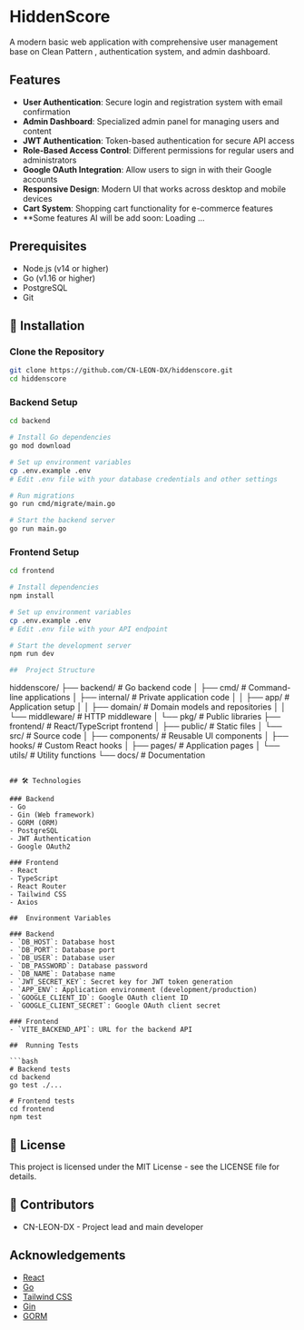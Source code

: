 # HiddenScore

A modern basic web application with comprehensive user management base on Clean Pattern
, authentication system, and admin dashboard.

## Features

- **User Authentication**: Secure login and registration system with email confirmation
- **Admin Dashboard**: Specialized admin panel for managing users and content
- **JWT Authentication**: Token-based authentication for secure API access
- **Role-Based Access Control**: Different permissions for regular users and administrators
- **Google OAuth Integration**: Allow users to sign in with their Google accounts
- **Responsive Design**: Modern UI that works across desktop and mobile devices
- **Cart System**: Shopping cart functionality for e-commerce features
- **Some features AI will be add soon: Loading ...

##  Prerequisites

- Node.js (v14 or higher)
- Go (v1.16 or higher)
- PostgreSQL
- Git

## 🔧 Installation

### Clone the Repository

```bash
git clone https://github.com/CN-LEON-DX/hiddenscore.git
cd hiddenscore
```

### Backend Setup

```bash
cd backend

# Install Go dependencies
go mod download

# Set up environment variables
cp .env.example .env
# Edit .env file with your database credentials and other settings

# Run migrations
go run cmd/migrate/main.go

# Start the backend server
go run main.go
```

### Frontend Setup

```bash
cd frontend

# Install dependencies
npm install

# Set up environment variables
cp .env.example .env
# Edit .env file with your API endpoint

# Start the development server
npm run dev

##  Project Structure

```
hiddenscore/
├── backend/              # Go backend code
│   ├── cmd/              # Command-line applications
│   ├── internal/         # Private application code
│   │   ├── app/          # Application setup
│   │   ├── domain/       # Domain models and repositories
│   │   └── middleware/   # HTTP middleware
│   └── pkg/              # Public libraries
├── frontend/             # React/TypeScript frontend
│   ├── public/           # Static files
│   └── src/              # Source code
│       ├── components/   # Reusable UI components
│       ├── hooks/        # Custom React hooks
│       ├── pages/        # Application pages
│       └── utils/        # Utility functions
└── docs/                 # Documentation
```

## 🛠️ Technologies

### Backend
- Go
- Gin (Web framework)
- GORM (ORM)
- PostgreSQL
- JWT Authentication
- Google OAuth2

### Frontend
- React
- TypeScript
- React Router
- Tailwind CSS
- Axios

##  Environment Variables

### Backend
- `DB_HOST`: Database host
- `DB_PORT`: Database port
- `DB_USER`: Database user
- `DB_PASSWORD`: Database password
- `DB_NAME`: Database name
- `JWT_SECRET_KEY`: Secret key for JWT token generation
- `APP_ENV`: Application environment (development/production)
- `GOOGLE_CLIENT_ID`: Google OAuth client ID
- `GOOGLE_CLIENT_SECRET`: Google OAuth client secret

### Frontend
- `VITE_BACKEND_API`: URL for the backend API

##  Running Tests

```bash
# Backend tests
cd backend
go test ./...

# Frontend tests
cd frontend
npm test
```

## 📄 License

This project is licensed under the MIT License - see the LICENSE file for details.

## 👥 Contributors

- CN-LEON-DX - Project lead and main developer

## Acknowledgements

- [React](https://reactjs.org/)
- [Go](https://golang.org/)
- [Tailwind CSS](https://tailwindcss.com/)
- [Gin](https://github.com/gin-gonic/gin)
- [GORM](https://gorm.io/) 
